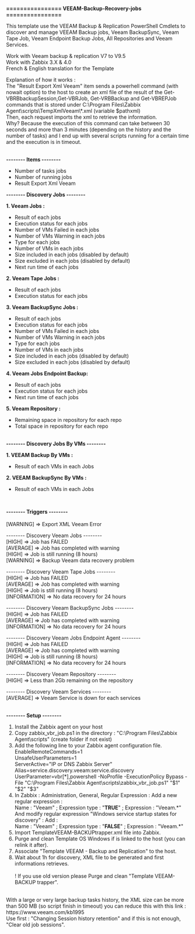 **================ VEEAM-Backup-Recovery-jobs ================**

This template use the VEEAM Backup & Replication PowerShell Cmdlets to discover and manage VEEAM Backup jobs, Veeam BackupSync, Veeam Tape Job, Veeam Endpoint Backup Jobs, All Repositories and Veeam Services.

Work with Veeam backup & replication V7 to V9.5<br />
Work with Zabbix 3.X & 4.0<br /> 
French & English translation for the Template

Explanation of how it works :<br />
The "Result Export Xml Veeam" item sends a powerhell command (with nowait option) to the host to create an xml file of the result of the Get-VBRBbackupSession,Get-VBRJob, Get-VRBBackup and Get-VBREPJob commands that is stored under C:\Program Files\Zabbix Agent\scripts\TempXmlVeeam\\*.xml (variable $pathxml)<br />
Then, each request imports the xml to retrieve the information.<br />
Why? Because the execution of this command can take between 30 seconds and more than 3 minutes (depending on the history and the number of tasks) and I end up with several scripts running for a certain time and the execution is in timeout.
<br /><br />

**-------- Items --------**

  - Number of tasks jobs<br />
  - Number of running jobs<br />
  - Result Export Xml Veeam<br />

**-------- Discovery Jobs --------**

**1. Veeam Jobs :** <br />
  - Result of each jobs<br />
  - Execution status for each jobs<br />
  - Number of VMs Failed in each jobs<br />
  - Number of VMs Warning in each jobs<br />
  - Type for each jobs<br />
  - Number of VMs in each jobs<br />
  - Size included in each jobs (disabled by default)<br />
  - Size excluded in each jobs (disabled by default)<br />
  - Next run time of each jobs<br />

**2. Veeam Tape Jobs :**<br />
  - Result of each jobs<br />
  - Execution status for each jobs<br />

**3. Veeam BackupSync Jobs :**<br />
  - Result of each jobs<br />
  - Execution status for each jobs<br />
  - Number of VMs Failed in each jobs<br />
  - Number of VMs Warning in each jobs<br />
  - Type for each jobs<br />
  - Number of VMs in each jobs<br />
  - Size included in each jobs (disabled by default)<br />
  - Size excluded in each jobs (disabled by default)<br />

**4. Veeam Jobs Endpoint Backup:**<br />
  - Result of each jobs<br />
  - Execution status for each jobs<br />
  - Next run time of each jobs<br />

**5. Veeam Repository :**<br />
  - Remaining space in repository for each repo<br />
  - Total space in repository for each repo<br /><br />

**-------- Discovery Jobs By VMs --------**

**1. VEEAM Backup By VMs :**
  - Result of each VMs in each Jobs
  
**2. VEEAM BackupSync By VMs :**
  - Result of each VMs in each Jobs
<br />

**-------- Triggers --------**
<br><br />
[WARNING] => Export XML Veeam Error<br />

-------- Discovery Veeam Jobs --------<br />
[HIGH] => Job has FAILED <br />
[AVERAGE] => Job has completed with warning  
[HIGH] => Job is still running (8 hours)<br />
[WARNING] => Backup Veeam data recovery problem

-------- Discovery Veeam Tape Jobs --------<br />
[HIGH] => Job has FAILED <br />
[AVERAGE] => Job has completed with warning<br />
[HIGH] => Job is still running (8 hours)<br />
[INFORMATION] => No data recovery for 24 hours<br />

-------- Discovery Veeam BackupSync Jobs --------<br />
[HIGH] => Job has FAILED <br />
[AVERAGE] => Job has completed with warning<br />
[INFORMATION] => No data recovery for 24 hours<br />

-------- Discovery Veeam Jobs Endpoint Agent --------<br />
[HIGH] => Job has FAILED <br />
[AVERAGE] => Job has completed with warning<br />
[HIGH] => Job is still running (8 hours)<br />
[INFORMATION] => No data recovery for 24 hours<br />

-------- Discovery Veeam Repository --------<br />
[HIGH] => Less than 2Gb remaining on the repository

-------- Discovery Veeam Services --------<br />
[AVERAGE] => Veeam Service is down for each services<br />
<br />

**-------- Setup --------**

1. Install the Zabbix agent on your host
2. Copy zabbix_vbr_job.ps1 in the directory : "C:\Program Files\Zabbix Agent\scripts\" (create folder if not exist)
3. Add the following line to your Zabbix agent configuration file.<br />
EnableRemoteCommands=1 <br />
UnsafeUserParameters=1 <br />
ServerActive="IP or DNS Zabbix Server"<br />
Alias=service.discovery.veeam:service.discovery<br />
UserParameter=vbr[*],powershell -NoProfile -ExecutionPolicy Bypass -File "C:\Program Files\Zabbix Agent\scripts\zabbix_vbr_job.ps1" "$1" "$2" "$3"
4. In Zabbix : Administration, General, Regular Expression : Add a new regular expression :<br /> 
Name : "Veeam"    ;     Expression type : "**TRUE**"     ;     	Expression : "Veeam.\*"<br />
And modify regular expression "Windows service startup states for discovery" : Add : <br />
Name : "Veeam" ; Expression type : "**FALSE**" ; Expression : "Veeam.\*"<br />
5. Import TemplateVEEAM-BACKUPtrapper.xml file into Zabbix. 
6. Purge and clean Template OS Windows if is linked to the host (you can relink it after).
7. Associate "Template VEEAM - Backup and Replication" to the host.
8. Wait about 1h for discovery, XML file to be generated and first informations retrieves.<br><br>
! If you use old version please Purge and clean "Template VEEAM-BACKUP trapper".
<br>
With a large or very large backup tasks history, the XML size can be more than 500 MB (so script finish in timeout) you can reduce this with this link : <br /> 
https://www.veeam.com/kb1995 <br />
Use first : "Changing Session history retention" and if this is not enough, "Clear old job sessions".

